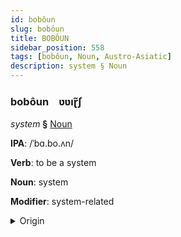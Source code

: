 ```yaml
---
id: bobôun
slug: bobôun
title: BOBÔUN
sidebar_position: 558
tags: [bobôun, Noun, Austro-Asiatic]
description: system § Noun
---
```


### bobôun&emsp;<span kind="abugida">ʋʋıɽ̃ʃ</span>

*system* **§** [Noun](../../tags/Noun)

**IPA**: /ˈbɑ.bo.ʌn/

**Verb**: to be a system

**Noun**: system

**Modifier**: system-related

<details>
    <summary>Origin</summary>
    Khmer ប្រព័ន្ធ prɑpŏən /prɑ.ˈpŏən/<br/>
    <em>Austro-Asiatic Language Family</em>
</details>